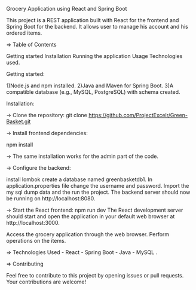 Grocery Application using React and Spring Boot

This project is a REST application built with React for the frontend and Spring Boot for the backend. It allows user to manage his account and his ordered items.

=> Table of Contents

Getting started
Installation
Running the application
Usage
Technologies used.

Getting started: 

1)Node.js and npm installed. 
2)Java and Maven for Spring Boot. 
3)A compatible database (e.g., MySQL, PostgreSQL) with schema created.

Installation: 

-> Clone the repository: git clone https://github.com/ProjectExcelr/Green-Basket.git

-> Install frontend dependencies: 

   npm install

-> The same installation works for the admin part of the code.

-> Configure the backend: 

  install lombok create a database named greenbasketdb1.
  In application.properties file change the username and password.
  Import the my sql dump data and the run the project.
  The backend server should now be running on http://localhost:8080.

-> Start the React frontend: 
npm run dev The React development server should start and open the application in your default web browser at http://localhost:3000.

Access the grocery application through the web browser. Perform operations on the items.

=> Technologies Used - React - Spring Boot - Java - MySQL .

=> Contributing

   Feel free to contribute to this project by opening issues or pull requests. Your contributions are welcome!
